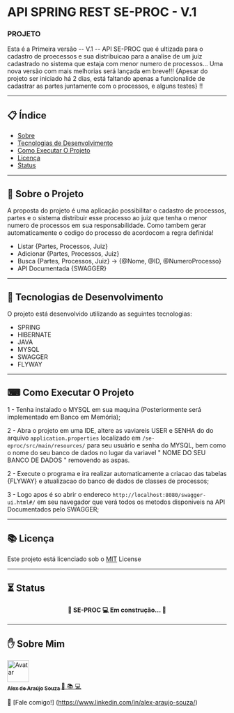 # API SPRING REST SE-PROC - V.1

### PROJETO

Esta é a Primeira versão -- V.1 -- API SE-PROC que é ultizada para o cadastro de proecessos e sua distribuicao para a analise de um juiz cadastrado no sistema
que estaja com menor numero de processos... Uma nova versão com mais melhorias será lançada em breve!!! {Apesar do projeto ser iniciado há 2 dias, está faltando 
apenas a funcionalide de  cadastrar as partes juntamente com o processos, e alguns testes} !!

---

## 📋 Índice

- [Sobre](#-Sobre-o-Projeto)
- [Tecnologias de Desenvolvimento](#-Tecnologias-de-Desenvolvimento)
- [Como Executar O Projeto](#-Como-Executar-O-Projeto)
- [Licença](#-Licença)
- [Status](#-Status)

---

## 📖 Sobre o Projeto

A proposta do projeto é uma aplicação possibilitar o cadastro de processos, partes e o sistema distribuir esse processo ao juiz que tenha o menor numero de processos
 em sua responsabilidade. Como tambem gerar automaticamente o codigo do processo de acordocom a regra definida!
 
 - Listar {Partes, Processos, Juiz}
 - Adicionar {Partes, Processos, Juiz}
 - Busca {Partes, Processos, Juiz} -> {@Nome, @ID, @NumeroProcesso}
 - API Documentada {SWAGGER}

--- 

## 🚀 Tecnologias de Desenvolvimento

O projeto está desenvolvido utilizando as seguintes tecnologias:

- SPRING
- HIBERNATE
- JAVA
- MYSQL 
- SWAGGER
- FLYWAY


---


## ⌨ Como Executar O Projeto


1 - Tenha instalado o MYSQL em sua maquina (Posteriormente será implementado em Banco em Memória);

2 - Abra o projeto em uma IDE, altere as vaviareis USER e SENHA do do arquivo `application.properties` localizado em `/se-eproc/src/main/resources/` para seu usuário e senha do MYSQL, bem como o nome do seu banco de dados no lugar da variavel " NOME DO SEU BANCO DE DADOS " removendo as aspas.

2 - Execute o programa e ira realizar automaticamente a criacao das tabelas {FLYWAY} e atualizacao do banco de dados de classes de processos;

3 - Logo apos é so abrir o endereco  `http://localhost:8080/swagger-ui.html#/` em seu navegador que verá todos os metodos disponiveis na API Documentados pelo SWAGGER;



---


## 📚 Licença
<p align="justify">
Este projeto está licenciado sob o <a href="https://github.com/aleexaraujo23/nextlevelweek2">MIT<a/> License
</p>
  
---


## :hourglass_flowing_sand: Status

<h4 align="center"> 
	🚧  SE-PROC 💻   Em construção...  🚧
</h4>

---


## ✋ Sobre Mim

<a href="https://github.com/aleexaraujo23/">
  <img src="https://avatars3.githubusercontent.com/u/12380561?s=460&u=f58815e96f327f16ddfa0ae752eb602c52448936&v=4" width= "50px;" height= "50px;" alt="Avatar"/>
  <br />
 <sub>
  <b>
    Alex de Araújo Souza
  </b>
</sub>
</a> 
<a href="<a href="https:https://github.com/aleexaraujo23/" title="proffy">🚀 📚 💻 </a>
<br />

👋 [Fale comigo!] (https://www.linkedin.com/in/alex-araujo-souza/) 
